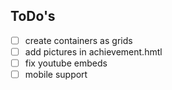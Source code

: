 ## ToDo's

- [ ] create containers as grids
- [ ] add pictures in achievement.hmtl
- [ ] fix youtube embeds
- [ ] mobile support 

